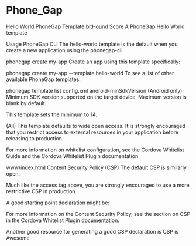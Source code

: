 # Phone_Gap

Hello World PhoneGap Template bitHound Score
A PhoneGap Hello World template

Usage
PhoneGap CLI
The hello-world template is the default when you create a new application using the phonegap-cli.

phonegap create my-app
Create an app using this template specifically:

phonegap create my-app --template hello-world
To see a list of other available PhoneGap templates:

phonegap template list
config.xml
android-minSdkVersion (Android only)
Minimum SDK version supported on the target device. Maximum version is blank by default.

This template sets the minimum to 14.

<preference name="android-minSdkVersion" value="14" />
<access ...> (All)
This template defaults to wide open access.

<access origin="*" />
It is strongly encouraged that you restrict access to external resources in your application before releasing to production.

For more information on whitelist configuration, see the Cordova Whitelist Guide and the Cordova Whitelist Plugin documentation

www/index.html
Content Security Policy (CSP)
The default CSP is similarly open:

<meta http-equiv="Content-Security-Policy" content="default-src * 'unsafe-inline'; style-src 'self' 'unsafe-inline'; media-src *" />
Much like the access tag above, you are strongly encouraged to use a more restrictive CSP in production.

A good starting point declaration might be:

<meta http-equiv="Content-Security-Policy" content="default-src 'self' data: gap: 'unsafe-inline' https://ssl.gstatic.com; style-src 'self' 'unsafe-inline'; media-src *" />
For more information on the Content Security Policy, see the section on CSP in the Cordova Whitelist Plugin documentation.

Another good resource for generating a good CSP declaration is CSP is Awesome
